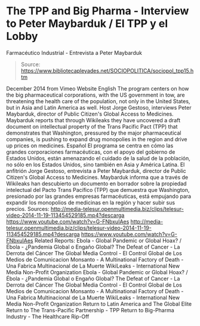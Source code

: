 # The TPP and Big Pharma - Interview to Peter Maybarduk / El TPP y el Lobby 
Farmacéutico Industrial - Entrevista a Peter Maybarduk

> Source: https://www.bibliotecapleyades.net/SOCIOPOLITICA/sociopol_tpp15.htm

December 2014
from Vimeo Website
English
The program centers on how the big pharmaceutical corporations, with the US government in tow, are threatening the health care of the population, not only in the United States, but in Asia and Latin America as well.
Host Jorge Gestoso, interviews Peter Maybarduk, director of Public Citizen's Global Access to Medicines.
Maybarduk reports that through Wikileaks they have uncovered a draft document on intellectual property of the Trans Pacific Pact (TPP) that demonstrates that Washington, pressured by the major pharmaceutical companies, is pushing to expand drug monopolies in the region and drive up prices on medicines.
Español
El programa se centra en cómo las grandes corporaciones farmacéuticas, con el apoyo del gobierno de Estados Unidos, están amenazando el cuidado de la salud de la población, no sólo en los Estados Unidos, sino también en Asia y América Latina. El anfitrión Jorge Gestoso, entrevista a Peter Maybarduk, director de Public Citizen's Global Access to Medicines. Maybarduk informa que a través de Wikileaks han descubierto un documento en borrador sobre la propiedad intelectual del Pacto Trans Pacífico (TPP) que demuestra que Washington, presionado por las grandes empresas farmacéuticas, está empujando para expandir los monopolios de medicinas en la región y hacer subir sus precios.
Sources:
http://media-telesur.openmultimedia.biz/clips/telesur-video-2014-11-19-113454529185.mp4?descarga https://www.youtube.com/watch?v=G-FNbxuIAes
http://media-telesur.openmultimedia.biz/clips/telesur-video-2014-11-19-113454529185.mp4?descarga
https://www.youtube.com/watch?v=G-FNbxuIAes
Related Reports:
Ebola - Global Pandemic or Global Hoax? / Ébola - ¿Pandemia Global o Engaño Global? The Defeat of Cancer - La Derrota del Cáncer The Global Media Control - El Control Global de Los Medios de Comunicacion Monsanto - A Multinational Factory of Death - Una Fabrica Multinacional de La Muerte WikiLeaks - International New Media Non-Profit Organization
Ebola - Global Pandemic or Global Hoax? / Ébola - ¿Pandemia Global o Engaño Global?
The Defeat of Cancer - La Derrota del Cáncer
The Global Media Control - El Control Global de Los Medios de Comunicacion
Monsanto - A Multinational Factory of Death - Una Fabrica Multinacional de La Muerte
WikiLeaks - International New Media Non-Profit Organization
Return to Latin America and The Global Elite
Return to The Trans-Pacific Partnership - TPP
Return to Big-Pharma Industry - The Healthcare Rip-Off
